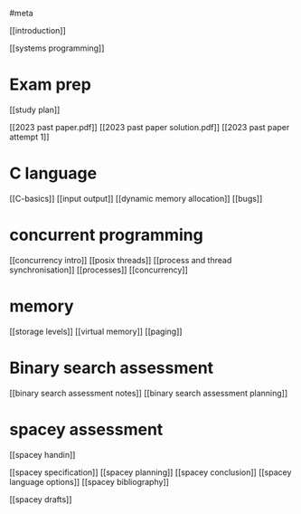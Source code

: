 #meta

[[introduction]]

[[systems programming]]

# Exam prep

[[study plan]]

[[2023 past paper.pdf]]
[[2023 past paper solution.pdf]]
[[2023 past paper attempt 1]]
# C language
[[C-basics]]
[[input output]]
[[dynamic memory allocation]]
[[bugs]]
# concurrent programming

[[concurrency intro]]
[[posix threads]]
[[process and thread synchronisation]]
[[processes]]
[[concurrency]]

# memory

[[storage levels]]
[[virtual memory]]
[[paging]]
# Binary search assessment

[[binary search assessment notes]]
[[binary search assessment planning]]

# spacey assessment

[[spacey handin]]

[[spacey specification]]
[[spacey planning]]
[[spacey conclusion]]
[[spacey language options]]
[[spacey bibliography]]

[[spacey drafts]]


